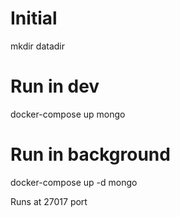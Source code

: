 # Initial
mkdir datadir

# Run in dev
docker-compose up mongo

# Run in background
docker-compose up -d mongo

Runs at 27017 port
